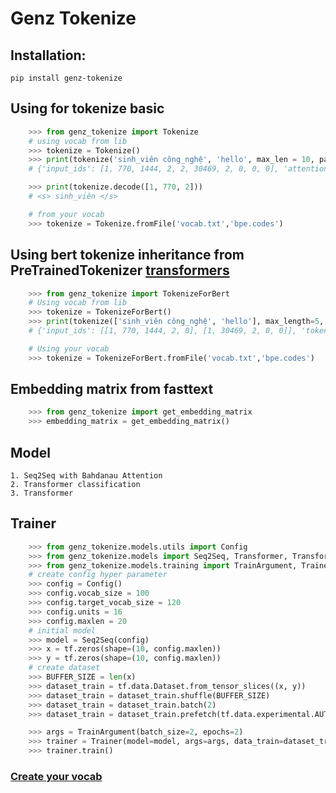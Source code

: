 # Genz Tokenize

## Installation:

    pip install genz-tokenize

## Using for tokenize basic

```python
    >>> from genz_tokenize import Tokenize
    # using vocab from lib
    >>> tokenize = Tokenize()
    >>> print(tokenize('sinh_viên công_nghệ', 'hello', max_len = 10, padding = True, truncation = True))
    # {'input_ids': [1, 770, 1444, 2, 2, 30469, 2, 0, 0, 0], 'attention_mask': [1, 1, 1, 1, 1, 1, 1, 0, 0, 0], 'sequence_id': [None, 0, 0, None, None, 1, None]}

    >>> print(tokenize.decode([1, 770, 2]))
    # <s> sinh_viên </s>

    # from your vocab
    >>> tokenize = Tokenize.fromFile('vocab.txt','bpe.codes')
```

## Using bert tokenize inheritance from PreTrainedTokenizer [transformers](https://github.com/huggingface/transformers)

```python
    >>> from genz_tokenize import TokenizeForBert
    # Using vocab from lib
    >>> tokenize = TokenizeForBert()
    >>> print(tokenize(['sinh_viên công_nghệ', 'hello'], max_length=5, padding='max_length',truncation=True))
    # {'input_ids': [[1, 770, 1444, 2, 0], [1, 30469, 2, 0, 0]], 'token_type_ids': [[0, 0, 0, 0, 0], [0, 0, 0, 0, 0]], 'attention_mask': [[1, 1, 1, 1, 0], [1, 1, 1, 0, 0]]}

    # Using your vocab
    >>> tokenize = TokenizeForBert.fromFile('vocab.txt','bpe.codes')
```

## Embedding matrix from fasttext

```python
    >>> from genz_tokenize import get_embedding_matrix
    >>> embedding_matrix = get_embedding_matrix()
```

## Model

    1. Seq2Seq with Bahdanau Attention
    2. Transformer classification
    3. Transformer

## Trainer

```python
    >>> from genz_tokenize.models.utils import Config
    >>> from genz_tokenize.models import Seq2Seq, Transformer, TransformerClassification
    >>> from genz_tokenize.models.training import TrainArgument, Trainer
    # create config hyper parameter
    >>> config = Config()
    >>> config.vocab_size = 100
    >>> config.target_vocab_size = 120
    >>> config.units = 16
    >>> config.maxlen = 20
    # initial model
    >>> model = Seq2Seq(config)
    >>> x = tf.zeros(shape=(10, config.maxlen))
    >>> y = tf.zeros(shape=(10, config.maxlen))
    # create dataset
    >>> BUFFER_SIZE = len(x)
    >>> dataset_train = tf.data.Dataset.from_tensor_slices((x, y))
    >>> dataset_train = dataset_train.shuffle(BUFFER_SIZE)
    >>> dataset_train = dataset_train.batch(2)
    >>> dataset_train = dataset_train.prefetch(tf.data.experimental.AUTOTUNE)

    >>> args = TrainArgument(batch_size=2, epochs=2)
    >>> trainer = Trainer(model=model, args=args, data_train=dataset_train)
    >>> trainer.train()
```

### [Create your vocab](https://github.com/rsennrich/subword-nmt)
